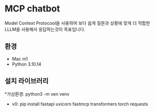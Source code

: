 # MCP chatbot
Model Context Protocool을 사용하여 보다 쉽게 질문과 상황에 맞게 더 적합한 LLLM을 사용해서 응답하는것이 목표입니다.

## 환경
- Mac m1
- Python 3.10.14

## 설치 라이브러리
*가상환경: python3 -m ven venv

- v0: 
pip install fastapi uvicorn fastmcp transformers torch requests
